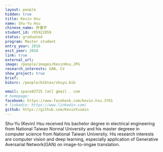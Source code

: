 ```yaml
---
layout: people
hidden: true
title: Kevin Hsu
name: Shu-Yu Hsu
chinese_name: 許書宇
student_id: r05922059
status: graduated
program: Master student
entry_year: 2016
exit_year: 2018
link: true
external_url:
image: /people/images/KevinHsu.JPG
research_interests: GAN, CV
show_project: true
brief:
bibsrc: /people/bibtex/shuyu.bib

email: space83725 [at] gmail . com
# homepage:
facebook: https://www.facebook.com/kevin.hsu.3781
# linkedin: https://www.linkedin.com/
github: https://github.com/KevinYuimin
---
```


Shu-Yu (Kevin) Hsu received his bachelor degree in electrical engineering from National Taiwan Normal University and his master degreee in computer science from National Taiwan University. His research interests are computer vision and deep learning, especially application of Generative Aversarial Network(GAN) on image-to-imgae translation.
